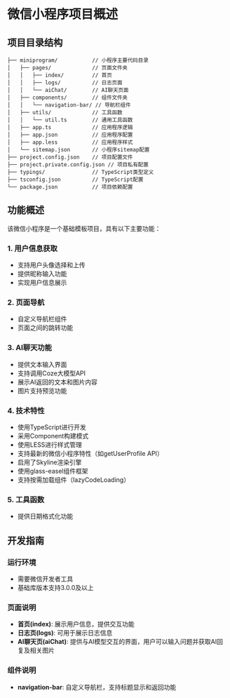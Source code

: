# 微信小程序项目概述

## 项目目录结构

```
├── miniprogram/           // 小程序主要代码目录
│   ├── pages/             // 页面文件夹
│   │   ├── index/         // 首页
│   │   ├── logs/          // 日志页面
│   │   └── aiChat/        // AI聊天页面
│   ├── components/        // 组件文件夹
│   │   └── navigation-bar/ // 导航栏组件
│   ├── utils/             // 工具函数
│   │   └── util.ts        // 通用工具函数
│   ├── app.ts             // 应用程序逻辑
│   ├── app.json           // 应用程序配置
│   ├── app.less           // 应用程序样式
│   └── sitemap.json       // 小程序sitemap配置
├── project.config.json    // 项目配置文件
├── project.private.config.json // 项目私有配置
├── typings/               // TypeScript类型定义
├── tsconfig.json          // TypeScript配置
└── package.json           // 项目依赖配置
```

## 功能概述

该微信小程序是一个基础模板项目，具有以下主要功能：

### 1. 用户信息获取
- 支持用户头像选择和上传
- 提供昵称输入功能
- 实现用户信息展示

### 2. 页面导航
- 自定义导航栏组件
- 页面之间的跳转功能

### 3. AI聊天功能
- 提供文本输入界面
- 支持调用Coze大模型API
- 展示AI返回的文本和图片内容
- 图片支持预览功能

### 4. 技术特性
- 使用TypeScript进行开发
- 采用Component构建模式
- 使用LESS进行样式管理
- 支持最新的微信小程序特性（如getUserProfile API）
- 启用了Skyline渲染引擎
- 使用glass-easel组件框架
- 支持按需加载组件（lazyCodeLoading）

### 5. 工具函数
- 提供日期格式化功能

## 开发指南

### 运行环境
- 需要微信开发者工具
- 基础库版本支持3.0.0及以上

### 页面说明
- **首页(index)**: 展示用户信息，提供交互功能
- **日志页(logs)**: 可用于展示日志信息
- **AI聊天页(aiChat)**: 提供与AI模型交互的界面，用户可以输入问题并获取AI回复及相关图片

### 组件说明
- **navigation-bar**: 自定义导航栏，支持标题显示和返回功能
